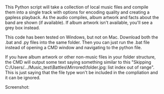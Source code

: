 This Python script will take a collection of local music files and compile them into a single track with options for encoding quality and creating a gapless playback. As the audio compiles, album artwork and facts about the band are shown (if available). If album artwork isn't available, you'll see a grey box instead.

This code has been tested on Windows, but not on Mac. Download both the .bat and .py files into the same folder. Then you can just run the .bat file instead of opening a CMD window and navigating to the python file.

If you have album artwork or other non-music files in your folder structure, the CMD will output some text saying something similar to this "Skipping C:/Users/.../Music_test\Battles\Mirrored\folder.jpg: list index out of range". This is just saying that the file type won't be included in the compliation and it can be ignored.

Screenshot:


